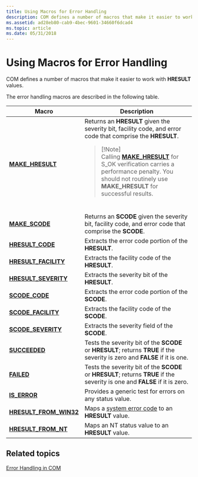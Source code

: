 ```yaml
---
title: Using Macros for Error Handling
description: COM defines a number of macros that make it easier to work with HRESULT values.
ms.assetid: ad28eb80-cab9-4bec-9601-34660f6dcad4
ms.topic: article
ms.date: 05/31/2018
---
```


# Using Macros for Error Handling

COM defines a number of macros that make it easier to work with **HRESULT** values.

The error handling macros are described in the following table.




| Macro | Description | 
|-------|-------------|
| <a href="/windows/desktop/api/dmerror/nf-dmerror-make_hresult"><strong>MAKE_HRESULT</strong></a><br /> | Returns an <strong>HRESULT</strong> given the severity bit, facility code, and error code that comprise the <strong>HRESULT</strong>.<br /><blockquote>[!Note]<br />Calling <a href="/windows/desktop/api/dmerror/nf-dmerror-make_hresult"><strong>MAKE_HRESULT</strong></a> for S_OK verification carries a performance penalty. You should not routinely use <strong>MAKE_HRESULT</strong> for successful results.</blockquote><br /> | 
| <a href="/windows/desktop/api/Winerror/nf-winerror-make_scode"><strong>MAKE_SCODE</strong></a><br /> | Returns an <strong>SCODE</strong> given the severity bit, facility code, and error code that comprise the <strong>SCODE</strong>.<br /> | 
| <a href="/windows/desktop/api/Winerror/nf-winerror-hresult_code"><strong>HRESULT_CODE</strong></a><br /> | Extracts the error code portion of the <strong>HRESULT</strong>.<br /> | 
| <a href="/windows/desktop/api/Winerror/nf-winerror-hresult_facility"><strong>HRESULT_FACILITY</strong></a><br /> | Extracts the facility code of the <strong>HRESULT</strong>.<br /> | 
| <a href="/windows/desktop/api/Winerror/nf-winerror-hresult_severity"><strong>HRESULT_SEVERITY</strong></a><br /> | Extracts the severity bit of the <strong>HRESULT</strong>.<br /> | 
| <a href="/windows/desktop/api/Winerror/nf-winerror-scode_code"><strong>SCODE_CODE</strong></a><br /> | Extracts the error code portion of the <strong>SCODE</strong>.<br /> | 
| <a href="/windows/desktop/api/Winerror/nf-winerror-scode_facility"><strong>SCODE_FACILITY</strong></a><br /> | Extracts the facility code of the <strong>SCODE</strong>.<br /> | 
| <a href="/windows/desktop/api/Winerror/nf-winerror-scode_severity"><strong>SCODE_SEVERITY</strong></a><br /> | Extracts the severity field of the <strong>SCODE</strong>.<br /> | 
| <a href="/windows/desktop/api/Winerror/nf-winerror-succeeded"><strong>SUCCEEDED</strong></a><br /> | Tests the severity bit of the <strong>SCODE</strong> or <strong>HRESULT</strong>; returns <strong>TRUE</strong> if the severity is zero and <strong>FALSE</strong> if it is one.<br /> | 
| <a href="/windows/desktop/api/Winerror/nf-winerror-failed"><strong>FAILED</strong></a><br /> | Tests the severity bit of the <strong>SCODE</strong> or <strong>HRESULT</strong>; returns <strong>TRUE</strong> if the severity is one and <strong>FALSE</strong> if it is zero.<br /> | 
| <a href="/windows/desktop/api/Winerror/nf-winerror-is_error"><strong>IS_ERROR</strong></a><br /> | Provides a generic test for errors on any status value. <br /> | 
| <a href="/windows/desktop/api/Winerror/nf-winerror-hresult_from_win32"><strong>HRESULT_FROM_WIN32</strong></a><br /> | Maps a <a href="/windows/desktop/Debug/system-error-codes">system error code</a> to an <strong>HRESULT</strong> value. <br /> | 
| <a href="/windows/desktop/api/Winerror/nf-winerror-hresult_from_nt"><strong>HRESULT_FROM_NT</strong></a><br /> | Maps an NT status value to an <strong>HRESULT</strong> value.<br /> | 




 

## Related topics

<dl> <dt>

[Error Handling in COM](error-handling-in-com.md)
</dt> </dl>

 

